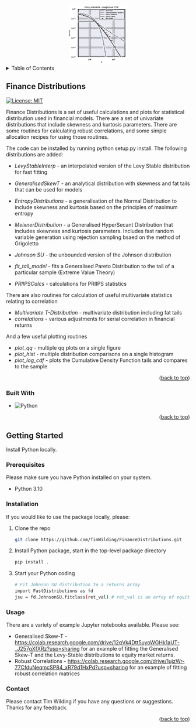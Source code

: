 <a id="readme-top"></a>
<div align="center">
  <a href="https://github.com/TimWilding/FinanceDistributions">
    <img src="images/logo.png" alt="Logo" width="160" height="160">
  </a>
</div>

<details>
  <summary>Table of Contents</summary>
  <ol>
    <li>
      <a href="#Finance-Distributions">About The Project</a>
      <ul>
        <li><a href="#built-with">Built With</a></li>
      </ul>
    </li>
    <li>
      <a href="#getting-started">Getting Started</a>
      <ul>
        <li><a href="#prerequisites">Prerequisites</a></li>
        <li><a href="#installation">Installation</a></li>
      </ul>
    </li>
    <li><a href="#usage">Usage</a></li>
    <li><a href="#contact">Contact</a></li>
  </ol>
</details>

## Finance Distributions

[![License: MIT](https://img.shields.io/badge/License-MIT-yellow.svg)](https://opensource.org/licenses/MIT)

Finance Distributions is a set of useful calculations and plots for statistical distribution used in financial models. There are a set of univariate 
distributions that include skewness and kurtosis parameters. There are some routines for calculating robust correlations, and some simple allocation 
recipes for using those routines.

The code can be installed by running python setup.py install. The following distributions are added:
* *LevyStableInterp* - an interpolated version of the Levy Stable distribution for fast fitting
* *GeneralisedSkewT* - an analytical distribution with skewness and fat tails that can be used for models
* *EntropyDistributions* - a generalisation of the Normal Distribution to include skewness and kurtosis based on the principles of maximum entropy
* *MeixnerDistribution* - a Generalised HyperSecant Distribution that includes skewness and kurtosis parameters. Includes fast random variable generation using rejection sampling bsaed on the method of Grigoletto
* *Johnson SU* - the unbounded version of the Johnson distribution

* *fit_tail_model* - fits a Generalised Pareto Distribution to the tail of a particular sample (Extreme Value Theory)

* *PRIIPSCalcs* - calculations for PRIIPS statistics


There are also routines for calculation of useful multivariate statistics relating to correlation
* *Multivariate T-Distribution* - multivariate distribution including fat tails
* *correlations* - various adjustments for serial correlation in financial returns


And a few useful plotting routines
* *plot_qq* - multiple qq plots on a single figure
* *plot_hist* - multiple distribution comparisons on a single histogram
* *plot_log_cdf* - plots the Cumulative Density Function tails and compares to the sample
<p align="right">(<a href="#readme-top">back to top</a>)</p>



### Built With


* ![Python](https://img.shields.io/badge/python-3670A0?style=for-the-badge&logo=python&logoColor=ffdd54)
<p align="right">(<a href="#readme-top">back to top</a>)</p>


<!-- GETTING STARTED -->


## Getting Started

Install Python locally. 

### Prerequisites

Please make sure you have Python installed on your system.
* Python 3.10


### Installation
If you would like to use the package locally, please:
1. Clone the repo
   ```sh
   git clone https://github.com/TimWilding/FinanceDistributions.git
   ```
2. Install Python package, start in the top-level package directory
   ```sh
   pip install .
   ```
3. Start your Python coding
   ```sh
   # Fit Johnson SU distribution to a returns array
   import FastDistributions as fd
   jsu = fd.JohnsonSU.fitclass(ret_val) # ret_val is an array of equity market returns
   ```


### Usage

There are a variety of example Jupyter notebooks available. Please see:
* Generalised Skew-T -  https://colab.research.google.com/drive/12qVk4Dtt5uyoWGHk1aUT-_J257qXfXRz?usp=sharing for an example of fitting the 
Generalised Skew-T and the Levy-Stable distributions to equity market returns.
* Robust Correlations - https://colab.research.google.com/drive/1ujzWr-77CfduNeqmcSP84_xR79d1HxPd?usp=sharing for an example of fitting robust correlation matrices

### Contact
Please contact Tim Wilding if you have any questions or suggestions. Thanks for any feedback.
<p align="right">(<a href="#readme-top">back to top</a>)</p>